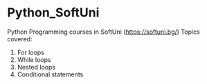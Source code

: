 # Python_SoftUni
Python Programming courses in SoftUni (https://softuni.bg/) Topics covered:
1. For loops
2. While loops
3. Nested loops
4. Conditional statements
